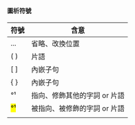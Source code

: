 #### 圖析符號

| 符號  | 含意 |
| --- | ---- |
| ... | 省略、改換位置 |
| ( ) | 片語 |
| [ ] | 內嵌子句 |
| { } | 內嵌子句 |
| °¹  | 指向、修飾其他的字詞 or 片語 |
| <mark>°¹</mark> | 被指向、被修飾的字詞 or 片語 |
| |  |

